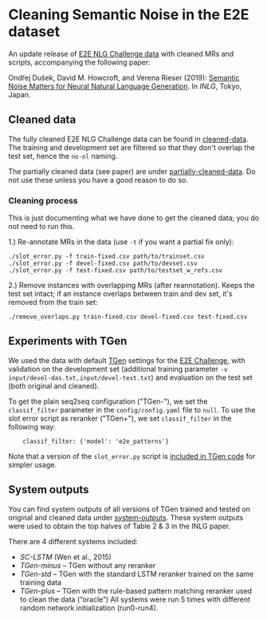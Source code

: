 
Cleaning Semantic Noise in the E2E dataset
==========================================

An update release of [E2E NLG Challenge data](http://www.macs.hw.ac.uk/InteractionLab/E2E/) with cleaned MRs and scripts, 
accompanying the following paper:

Ondřej Dušek, David M. Howcroft, and Verena Rieser (2019): [Semantic Noise Matters for Neural Natural Language Generation](https://www.aclweb.org/anthology/W19-8652/). In _INLG_, Tokyo, Japan.


Cleaned data
------------

The fully cleaned E2E NLG Challenge data can be found in [cleaned-data](cleaned-data/). 
The training and development set are filtered so that they don't overlap the test set, hence the `no-ol` naming.

The partially cleaned data (see paper) are under [partially-cleaned-data](partially-cleaned-data/).
Do not use these unless you have a good reason to do so.


### Cleaning process ###

This is just documenting what we have done to get the cleaned data; you do not need to run this.


1.) Re-annotate MRs in the data (use `-t` if you want a partial fix only):
```
./slot_error.py -f train-fixed.csv path/to/trainset.csv
./slot_error.py -f devel-fixed.csv path/to/devset.csv
./slot_error.py -f test-fixed.csv path/to/testset_w_refs.csv
```

2.) Remove instances with overlapping MRs (after reannotation). Keeps the test set intact; if an instance overlaps between train and dev set, it's removed from the train set:

```
./remove_overlaps.py train-fixed.csv devel-fixed.csv test-fixed.csv
```


Experiments with TGen
---------------------

We used the data with default [TGen](https://github.com/UFAL-DSG/tgen) settings 
for the [E2E Challenge](https://github.com/UFAL-DSG/tgen/tree/master/e2e-challenge),
with validation on the development set (additional training parameter `-v input/devel-das.txt,input/devel-text.txt`) 
and evaluation on the test set (both original and cleaned).

To get the plain seq2seq configuration ("TGen-"), we set the `classif_filter` parameter in the 
`config/config.yaml` file to `null`.
To use the slot error script as reranker ("TGen+"), we set `classif_filter` in the following way:

```
    classif_filter: {'model': 'e2e_patterns'}
```

Note that a version of the `slot_error.py` script is 
[included in TGen code](https://github.com/UFAL-DSG/tgen/blob/master/tgen/e2e/slot_error.py) 
for simpler usage.


System outputs
--------------

You can find system outputs of all versions of TGen trained and tested on original and cleaned data under [system-outputs](system-outputs/). These system outputs were used to obtain the top halves of Table 2 & 3 in the INLG paper.

There are 4 different systems included:
* _SC-LSTM_ (Wen et al., 2015)
* _TGen-minus_ – TGen without any reranker
* _TGen-std_ – TGen with the standard LSTM reranker trained on the same training data
* _TGen-plus_ – TGen with the rule-based pattern matching reranker used to clean the data (“oracle”)
All systems were run 5 times with different random network initialization (run0-run4).
